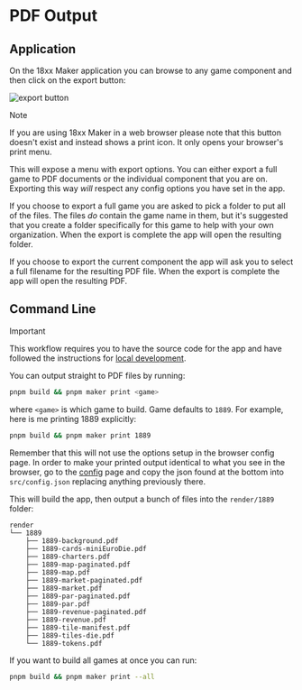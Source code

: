 # PDF Output

## Application

On the 18xx Maker application you can browse to any game component and then
click on the export button:

![export button](/images/export-button.png)

> [!NOTE]
> If you are using 18xx Maker in a web browser please note that this button
> doesn't exist and instead shows a print icon. It only opens your browser's
> print menu.

This will expose a menu with export options. You can either export a full game
to PDF documents or the individual component that you are on. Exporting this way
_will_ respect any config options you have set in the app.

If you choose to export a full game you are asked to pick a folder to put all of
the files. The files _do_ contain the game name in them, but it's suggested that
you create a folder specifically for this game to help with your own
organization. When the export is complete the app will open the resulting
folder.

If you choose to export the current component the app will ask you to select a
full filename for the resulting PDF file. When the export is complete the app
will open the resulting PDF.

## Command Line

> [!IMPORTANT]
> This workflow requires you to have the source code for the app and have
> followed the instructions for [local
> development](https://github.com/18xx-maker/18xx-maker/blob/main/DEVELOPMENT.md).

You can output straight to PDF files by running:

```bash
pnpm build && pnpm maker print <game>
```

where `<game>` is which game to build. Game defaults to `1889`. For example,
here is me printing 1889 explicitly:

```bash
pnpm build && pnpm maker print 1889
```

Remember that this will not use the options setup in the browser config page. In
order to make your printed output identical to what you see in the browser, go
to the [config](/config) page and copy the json found at the bottom into
`src/config.json` replacing anything previously there.

This will build the app, then output a bunch of files into the
`render/1889` folder:

```
render
└── 1889
    ├── 1889-background.pdf
    ├── 1889-cards-miniEuroDie.pdf
    ├── 1889-charters.pdf
    ├── 1889-map-paginated.pdf
    ├── 1889-map.pdf
    ├── 1889-market-paginated.pdf
    ├── 1889-market.pdf
    ├── 1889-par-paginated.pdf
    ├── 1889-par.pdf
    ├── 1889-revenue-paginated.pdf
    ├── 1889-revenue.pdf
    ├── 1889-tile-manifest.pdf
    ├── 1889-tiles-die.pdf
    └── 1889-tokens.pdf
```

If you want to build all games at once you can run:

```bash
pnpm build && pnpm maker print --all
```
